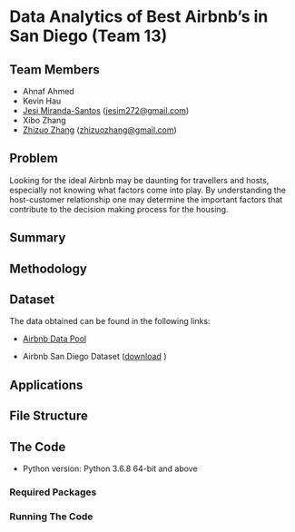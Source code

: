 # Data Analytics of Best Airbnb’s in San Diego (Team 13)

## Team Members 
* Ahnaf Ahmed 
* Kevin Hau 
* [Jesi Miranda-Santos](https://github.com/jesim272) (jesim272@gmail.com)
* Xibo Zhang
* [Zhizuo Zhang](https://github.com/MachineryZ "Zhizuo Zhang") (zhizuozhang@gmail.com)

## Problem 

Looking for the ideal Airbnb may be daunting for travellers and hosts, especially not knowing what factors come into play. By understanding the host-customer relationship one may determine the important factors that contribute to the decision making process for the housing.

## Summary 

## Methodology

## Dataset 
The data obtained can be found in the following links:

* [Airbnb Data Pool](http://insideairbnb.com/get-the-data.html "Airbnb Data Pool")

* Airbnb San Diego Dataset ([download](http://data.insideairbnb.com/united-states/ca/san-diego/2021-01-23/visualisations/listings.csv "Airbnb San Diego Dataset") )



## Applications

## File Structure

## The Code
* Python version: Python 3.6.8 64-bit and above
### Required Packages

### Running The Code


 
